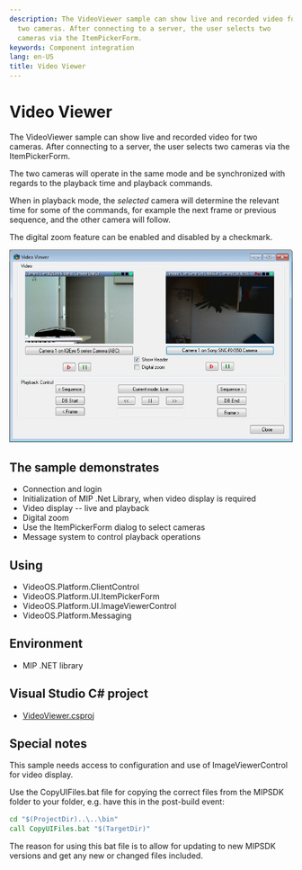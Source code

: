 ```yaml
---
description: The VideoViewer sample can show live and recorded video for
  two cameras. After connecting to a server, the user selects two
  cameras via the ItemPickerForm.
keywords: Component integration
lang: en-US
title: Video Viewer
---
```


# Video Viewer

The VideoViewer sample can show live and recorded video for two cameras.
After connecting to a server, the user selects two cameras via the
ItemPickerForm.

The two cameras will operate in the same mode and be synchronized with
regards to the playback time and playback commands.

When in playback mode, the *selected* camera will determine the relevant
time for some of the commands, for example the next frame or previous
sequence, and the other camera will follow.

The digital zoom feature can be enabled and disabled by a checkmark.

![Video Viewer](videoviewer.jpg)

## The sample demonstrates

-   Connection and login
-   Initialization of MIP .Net Library, when video display is required
-   Video display -- live and playback
-   Digital zoom
-   Use the ItemPickerForm dialog to select cameras
-   Message system to control playback operations

## Using

-   VideoOS.Platform.ClientControl
-   VideoOS.Platform.UI.ItemPickerForm
-   VideoOS.Platform.UI.ImageViewerControl
-   VideoOS.Platform.Messaging

## Environment

-   MIP .NET library

## Visual Studio C\# project

-   [VideoViewer.csproj](javascript:openLink('..\\\\ComponentSamples\\\\VideoViewer\\\\VideoViewer.csproj');)

## Special notes

This sample needs access to configuration and use of ImageViewerControl
for video display.

Use the CopyUIFiles.bat file for copying the correct files from the
MIPSDK folder to your folder, e.g. have this in the post-build event:

~~~ cmd
cd "$(ProjectDir)..\..\bin"
call CopyUIFiles.bat "$(TargetDir)"
~~~

The reason for using this bat file is to allow for updating to new
MIPSDK versions and get any new or changed files included.

